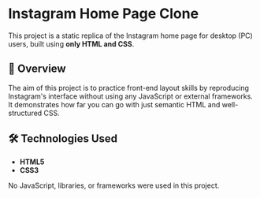 # Instagram Home Page Clone

This project is a static replica of the Instagram home page for desktop (PC) users, built using **only HTML and CSS**.

## 🚀 Overview

The aim of this project is to practice front-end layout skills by reproducing Instagram's interface without using any JavaScript or external frameworks. It demonstrates how far you can go with just semantic HTML and well-structured CSS.

## 🛠️ Technologies Used

- **HTML5**
- **CSS3**

No JavaScript, libraries, or frameworks were used in this project.
